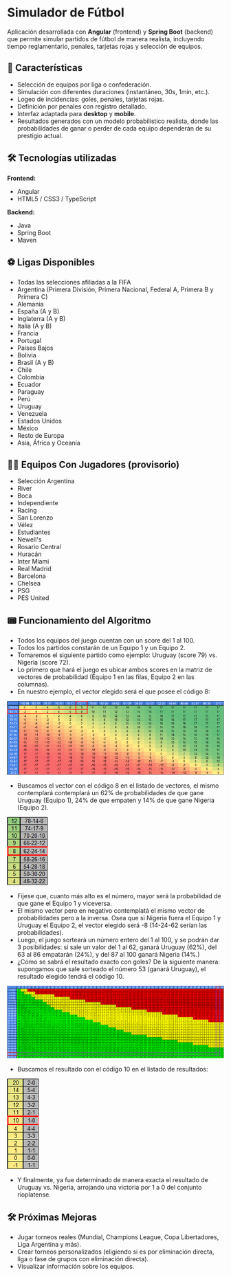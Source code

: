 # Simulador de Fútbol

Aplicación desarrollada con **Angular** (frontend) y **Spring Boot** (backend) que permite simular partidos de fútbol de manera realista, incluyendo tiempo reglamentario, penales, tarjetas rojas y selección de equipos.

## 🚀 Características

- Selección de equipos por liga o confederación.
- Simulación con diferentes duraciones (instantáneo, 30s, 1min, etc.).
- Logeo de incidencias: goles, penales, tarjetas rojas.
- Definición por penales con registro detallado.
- Interfaz adaptada para **desktop** y **mobile**.
- Resultados generados con un modelo probabilístico realista, donde las probabilidades de ganar o perder de cada equipo dependerán de su prestigio actual.

## 🛠️ Tecnologías utilizadas

**Frontend:**
- Angular
- HTML5 / CSS3 / TypeScript

**Backend:**
- Java
- Spring Boot
- Maven

## ⚽ Ligas Disponibles

- Todas las selecciones afiliadas a la FIFA
- Argentina (Primera División, Primera Nacional, Federal A, Primera B y Primera C)
- Alemania
- España (A y B)
- Inglaterra (A y B)
- Italia (A y B)
- Francia
- Portugal
- Países Bajos
- Bolivia
- Brasil (A y B)
- Chile
- Colombia
- Ecuador
- Paraguay
- Perú
- Uruguay
- Venezuela
- Estados Unidos
- México
- Resto de Europa
- Asia, África y Oceanía

## 🏃‍♂️ Equipos Con Jugadores (provisorio)

- Selección Argentina
- River
- Boca
- Independiente
- Racing
- San Lorenzo
- Vélez
- Estudiantes
- Newell's
- Rosario Central
- Huracán
- Inter Miami
- Real Madrid
- Barcelona
- Chelsea
- PSG
- PES United

## 📟 Funcionamiento del Algoritmo

- Todos los equipos del juego cuentan con un score del 1 al 100.
- Todos los partidos constarán de un Equipo 1 y un Equipo 2.
- Tomaremos el siguiente partido como ejemplo: Uruguay (score 79) vs. Nigeria (score 72).
- Lo primero que hará el juego es ubicar ambos scores en la matriz de vectores de probabilidad (Equipo 1 en las filas, Equipo 2 en las columnas).
- En nuestro ejemplo, el vector elegido será el que posee el código 8:

![Matriz de vectores](images/matriz_vectores.png)

- Buscamos el vector con el código 8 en el listado de vectores, el mismo contemplará contemplará un 62% de probabilidades de que gane Uruguay (Equipo 1), 24% de que empaten y 14% de que gane Nigeria (Equipo 2).

![Vector](images/vectores.png)

- Fíjese que, cuanto más alto es el número, mayor será la probabilidad de que gane el Equipo 1 y viceversa.
- El mismo vector pero en negativo contemplatá el mismo vector de probabilidades pero a la inversa. Osea que si Nigeria fuera el Equipo 1 y Uruguay el Equipo 2, el vector elegido será -8 (14-24-62 serían las probabilidades).
- Luego, el juego sorteará un número entero del 1 al 100, y se podrán dar 3 posibilidades: si sale un valor del 1 al 62, ganará Uruguay (62%), del 63 al 86 empatarán (24%), y del 87 al 100 ganará Nigeria (14%.)
- ¿Cómo se sabrá el resultado exacto con goles? De la siguiente manera: supongamos que sale sorteado el número 53 (ganará Uruguay), el resultado elegido tendrá el código 10.

![Matriz de resultados](images/matriz_resultados.png)

- Buscamos el resultado con el código 10 en el listado de resultados:

![Resultados](images/resultados.png)

- Y finalmente, ya fue determinado de manera exacta el resultado de Uruguay vs. Nigeria, arrojando una victoria por 1 a 0 del conjunto rioplatense.

## 🛠️ Próximas Mejoras
- Jugar torneos reales (Mundial, Champions League, Copa Libertadores, Liga Argentina y más).
- Crear torneos personalizados (eligiendo si es por eliminación directa, liga o fase de grupos con eliminación directa).
- Visualizar información sobre los equipos.